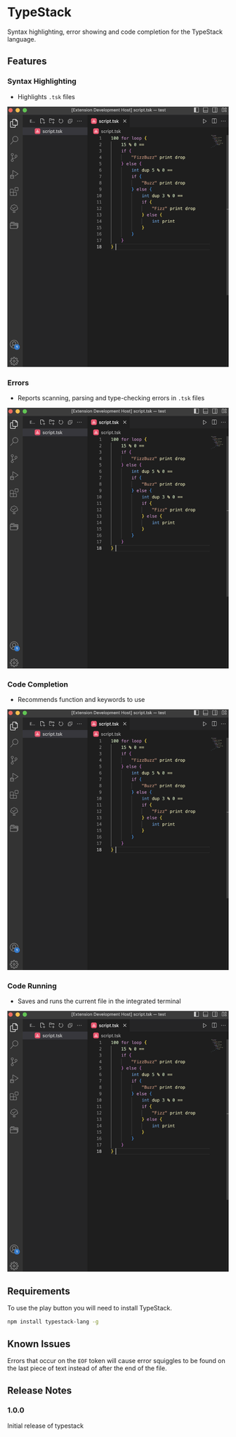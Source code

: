 # TypeStack

Syntax highlighting, error showing and code completion for the TypeStack language.

## Features

### Syntax Highlighting

* Highlights `.tsk` files

![Highlighting](vscode/images/highlight.png)

### Errors

* Reports scanning, parsing and type-checking errors in `.tsk` files

![Errors](vscode/images/highlight.png)

### Code Completion

* Recommends function and keywords to use

![Code Completion](vscode/images/highlight.png)

### Code Running

* Saves and runs the current file in the integrated terminal

![Code Running](vscode/images/highlight.png)

## Requirements

To use the play button you will need to install TypeStack. 

```bash
npm install typestack-lang -g
```


## Known Issues

Errors that occur on the `EOF` token will cause error squiggles to be found on the last piece of text instead of after the end of the file.

## Release Notes


### 1.0.0

Initial release of typestack